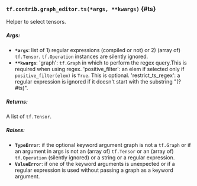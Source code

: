 ### `tf.contrib.graph_editor.ts(*args, **kwargs)` {#ts}

Helper to select tensors.

##### Args:


*  <b>`*args`</b>: list of 1) regular expressions (compiled or not) or  2) (array of)
    `tf.Tensor`. `tf.Operation` instances are silently ignored.
*  <b>`**kwargs`</b>: 'graph': `tf.Graph` in which to perform the regex query.This is
    required when using regex.
    'positive_filter': an elem if selected only if `positive_filter(elem)` is
      `True`. This is optional.
    'restrict_ts_regex': a regular expression is ignored if it doesn't start
      with the substring "(?#ts)".

##### Returns:

  A list of `tf.Tensor`.

##### Raises:


*  <b>`TypeError`</b>: if the optional keyword argument graph is not a `tf.Graph`
    or if an argument in args is not an (array of) `tf.Tensor`
    or an (array of) `tf.Operation` (silently ignored) or a string
    or a regular expression.
*  <b>`ValueError`</b>: if one of the keyword arguments is unexpected or if a regular
    expression is used without passing a graph as a keyword argument.

